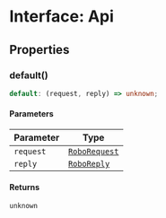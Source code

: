 # Interface: Api

## Properties

### default()

```ts
default: (request, reply) => unknown;
```

#### Parameters

| Parameter | Type |
| ------ | ------ |
| `request` | [`RoboRequest`](Class.RoboRequest.md) |
| `reply` | [`RoboReply`](Interface.RoboReply.md) |

#### Returns

`unknown`

